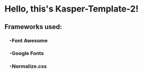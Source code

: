 # Hello, this's Kasper-Template-2!

## Frameworks used:<br />
### &emsp;-Font Awesome
### &emsp;-Google Fonts
### &emsp;-Normalize.css
